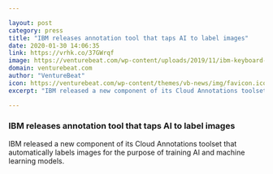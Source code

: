 ```yaml
---

layout: post
category: press
title: "IBM releases annotation tool that taps AI to label images"
date: 2020-01-30 14:06:35
link: https://vrhk.co/37GWrqf
image: https://venturebeat.com/wp-content/uploads/2019/11/ibm-keyboard-logo.png?w=1200&strip=all
domain: venturebeat.com
author: "VentureBeat"
icon: https://venturebeat.com/wp-content/themes/vb-news/img/favicon.ico
excerpt: "IBM released a new component of its Cloud Annotations toolset that automatically labels images for the purpose of training AI and machine learning models."

---
```


### IBM releases annotation tool that taps AI to label images

IBM released a new component of its Cloud Annotations toolset that automatically labels images for the purpose of training AI and machine learning models.